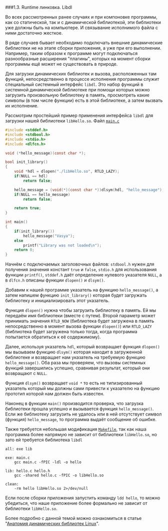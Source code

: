 ###1.3. Runtime линковка. Libdl

Во всех рассмотренных ранее случаях и при компоновке программы, как со статической,
так и с динамической библиотекой, эти библиотеки уже должны быть на компьютере.
И связывание исполнимого файла с ними достаточно жесткое.

В ряде случаев бывает необходимо подключать внешние динамические библиотеки не
на этапе сборки приложения, а уже при его выполнении. Например, таким образом к
программе могут подключаться разнообразные расширения "плагины", которых на момент
сборки программы ещё может не существовать в природе.

Для загрузки динамических библиотек и вызова, расположенных там функций,
непосредственно в процессе исполнения программы служит специальный системный
интерфейс `libdl`. Это набор функций в системной динамической библиотеке при
помощи которых можно загрузить произвольную библиотеку в память, просмотреть
какие символы (в том числе функции) есть в этой библиотеке, а затем вызвать
их исполнение.

Рассмотрим простейший пример применения интерфейса `libdl` для загрузки нашей
библиотеки `libHello.so`. Файл [`main.c`](main.c)

```C
#include <stddef.h>
#include <stdbool.h>
#include <stdio.h>
#include <dlfcn.h>

void (*hello_message)(const char *);

bool init_library()
{
    void *hdl = dlopen("./libHello.so", RTLD_LAZY);
    if(NULL == hdl)
        return false;

    hello_message = (void(*)(const char *))dlsym(hdl, "hello_message");
    if(NULL == hello_message)
        return false;

    return true;
}

int main()
{
    if(init_library())
        hello_message("Vasya");
    else
        printf("Library was not loaded\n");
    return 0;
}
```

Начнём с подключаемых заголовочных файлов: `stdbool.h` нужен для получения значения
констант `true` и `false`, `stdio.h` для использования функции `printf()`, `stddef.h`
даёт определение нулевого указателя `NULL`, а в `dlfcn.h` описаны функции `dlopen()`
и `dlsym()`.

Добавим к нашей программе указатель на функцию `hello_message()`, а затем напишем
функцию `init_library()` которая будет загружать библиотеку и инициализировать этот
указатель.

Функция `dlopen()` нужна чтобы загрузить библиотеку в память. Ей мы передаём имя
библиотеки (вместе с путем). Второй параметр может принимать значения `RTLD_NOW`
(библиотека будет загружена в память непосредственно в момент вызова функции
`dlopen()`) или `RTLD_LAZY` (библиотека будет загружена только тогда, когда программа
попытается обратиться к её содержимому).

Далее, используя указатель `hdl`, который возвращает функция `dlopen()` мы вызываем
функцию `dlsym()` которая находит в загруженной библиотеке и возвращает нам указатель
на требуемую функцию `hello_message()`. Оба раза мы проверяем, что вызовы системных
функций завершились успешно, сравнивая результат, который они возвращают с `NULL`.

Функция `dlsym()` возвращает `void *` то есть не типизированный указатель который
мы должны сами привести к указателю на функцию прототип которой нам должен быть
известен.

Наконец в функции `main()` производится проверка, что загрузка библиотеки прошла
успешно и вызывается функция `hello_message()`. Если же библиотеку загрузить не
удалось или в ней отсутствует символ (функция) `hello_message`, то программа
выдаёт сообщение об ошибке.

Также требуется небольшая модификация [`Makefile`](Makefile), так как наша программа
более напрямую не зависит от библиотеки `libHello.so`, но зато ей требуется
библиотека `libdl`

```
all: exe lib

exe: main.c
	gcc main.c -fPIC -ldl -o hello

lib: hello.c hello.h
	gcc -shared hello.c -fPIC -o libHello.so

clean:
	-rm hello libHello.so 2>/dev/null
```

Если после сборки приложения запустить команду `ldd hello`, то можно убедиться,
что наше приложение более формально не зависит от библиотеки `libHello.so`.

Более подробно с данной темой можно ознакомиться в статье "[Анатомия динамических
библиотек Linux](http://www.ibm.com/developerworks/ru/library/l-dynamic-libraries/)".

